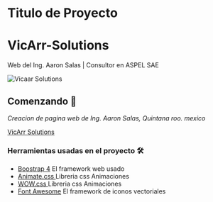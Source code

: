 #  Titulo de Proyecto
# VicArr-Solutions
Web del Ing. Aaron Salas | Consultor en ASPEL SAE

![Vicaar Solutions](https://repository-images.githubusercontent.com/183378084/57d88f00-a941-11ea-905a-c2b5a0ef3a73)


## Comenzando 🚀
_Creacion de pagina web de Ing. Aaron Salas, Quintana roo. mexico_

 [VicArr Solutions](http://aaronsalas.com.mx/)




### Herramientas usadas en el proyecto 🛠️

* [Boostrap 4](httpsgetbootstrap.com) El framework web usado
* [Animate.css ](httpsdaneden.github.ioanimate.css) Libreria css Animaciones
* [WOW.css ](https://wowjs.uk/) Libreria css Animaciones
* [Font Awesome](httpsfontawesome.com) El framework de iconos vectoriales
